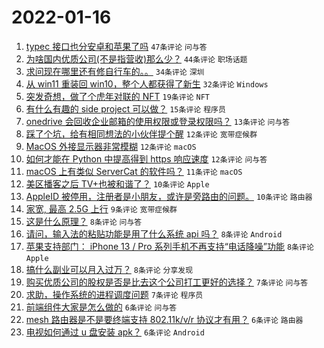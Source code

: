 # 2022-01-16

1. [typec 接口也分安卓和苹果了吗](https://www.v2ex.com/t/828528) `47条评论` `问与答`
1. [为啥国内优质公司(不是指营收)那么少？](https://www.v2ex.com/t/828562) `44条评论` `职场话题`
1. [求问现在哪里还有修自行车的。。](https://www.v2ex.com/t/828532) `34条评论` `深圳`
1. [从 win11 重装回 win10，整个人都获得了新生](https://www.v2ex.com/t/828569) `32条评论` `Windows`
1. [突发奇想，做了个虎年对联的 NFT](https://www.v2ex.com/t/828531) `19条评论` `NFT`
1. [有什么有趣的 side project 可以做？](https://www.v2ex.com/t/828551) `15条评论` `程序员`
1. [onedrive 会回收企业邮箱的使用权限或登录权限吗？](https://www.v2ex.com/t/828527) `13条评论` `问与答`
1. [踩了个坑，给有相同想法的小伙伴提个醒](https://www.v2ex.com/t/828577) `12条评论` `宽带症候群`
1. [MacOS 外接显示器非常模糊](https://www.v2ex.com/t/828560) `12条评论` `macOS`
1. [如何才能在 Python 中提高得到 https 响应速度](https://www.v2ex.com/t/828523) `12条评论` `问与答`
1. [macOS 上有类似 ServerCat 的软件吗？](https://www.v2ex.com/t/828545) `11条评论` `macOS`
1. [美区播客之后 TV+也被和谐了？](https://www.v2ex.com/t/828572) `10条评论` `Apple`
1. [AppleID 被停用，注册者是小朋友，或许是旁路由的问题。](https://www.v2ex.com/t/828536) `10条评论` `路由器`
1. [家宽, 最高 2.5G 上行](https://www.v2ex.com/t/828521) `9条评论` `宽带症候群`
1. [这是什么原理？](https://www.v2ex.com/t/828563) `8条评论` `问与答`
1. [请问，输入法的粘贴功能是用了什么系统 api 吗？](https://www.v2ex.com/t/828525) `8条评论` `Android`
1. [苹果支持部门： iPhone 13 / Pro 系列手机不再支持“电话降噪”功能](https://www.v2ex.com/t/828518) `8条评论` `Apple`
1. [搞什么副业可以月入过万？](https://www.v2ex.com/t/828557) `8条评论` `分享发现`
1. [购买优质公司的股权是否是比去这个公司打工更好的选择？](https://www.v2ex.com/t/828576) `7条评论` `问与答`
1. [求助，操作系统的进程调度问题](https://www.v2ex.com/t/828552) `7条评论` `程序员`
1. [前端组件大家是怎么做的](https://www.v2ex.com/t/828585) `6条评论` `问与答`
1. [mesh 路由器是不是要终端支持 802.11k/v/r 协议才有用？](https://www.v2ex.com/t/828547) `6条评论` `路由器`
1. [电视如何通过 u 盘安装 apk？](https://www.v2ex.com/t/828538) `6条评论` `Android`
